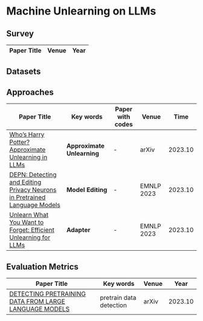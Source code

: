 # Machine Unlearning on LLMs

## Survey

| Paper Title | Venue | Year |
| ----------- | ----- | ---- |



## Datasets



## Approaches

| Paper Title                                                  | Key words                  | Paper with codes | Venue      | Time    |
| ------------------------------------------------------------ | -------------------------- | ---------------- | ---------- | ------- |
| [Who’s Harry Potter? Approximate Unlearning in LLMs](https://arxiv.org/abs/2310.02238) | **Approximate Unlearning** | -                | arXiv      | 2023.10 |
| [DEPN: Detecting and Editing Privacy Neurons in Pretrained Language Models](https://arxiv.org/abs/2310.20138) | **Model Editing**          | -                | EMNLP 2023 | 2023.10 |
| [Unlearn What You Want to Forget: Efficient Unlearning for LLMs](https://arxiv.org/pdf/2310.20150v1.pdf) | **Adapter**                | -                | EMNLP 2023 | 2023.10 |







## Evaluation Metrics

| Paper Title                                                  | Key words               | Venue | Year    |
| ------------------------------------------------------------ | ----------------------- | ----- | ------- |
| [DETECTING PRETRAINING DATA FROM LARGE LANGUAGE MODELS](https://arxiv.org/abs/2310.16789) | pretrain data detection | arXiv | 2023.10 |